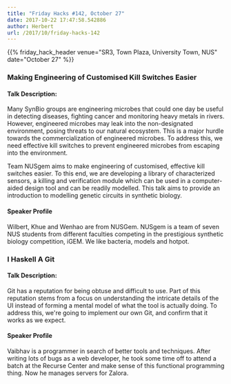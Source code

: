 ```yaml
---
title: "Friday Hacks #142, October 27"
date: 2017-10-22 17:47:58.542886
author: Herbert
url: /2017/10/friday-hacks-142
---
```


{{% friday_hack_header venue="SR3, Town Plaza, University Town, NUS" date="October 27" %}}


### Making Engineering of Customised Kill Switches Easier

#### Talk Description:

Many SynBio groups are engineering microbes that could one day be useful in detecting diseases, fighting cancer and monitoring heavy metals in rivers. However, engineered microbes may leak into the non-designated environment, posing threats to our natural ecosystem. This is a major hurdle towards the commercialization of engineered microbes. To address this, we need effective kill switches to prevent engineered microbes from escaping into the environment.

Team NUSgem aims to make engineering of customised, effective kill switches easier. To this end, we are developing a library of characterized sensors, a killing and verification module which can be used in a computer-aided design tool and can be readily modelled. This talk aims to provide an introduction to modelling genetic circuits in synthetic biology.

#### Speaker Profile

Wilbert, Khue and Wenhao are from NUSGem. NUSgem is a team of seven NUS students from different faculties competing in the prestigious synthetic biology competition, iGEM. We like bacteria, models and hotpot.

### I Haskell A Git

#### Talk Description:

Git has a reputation for being obtuse and difficult to use. Part of this reputation stems from a focus on understanding the intricate details of the UI instead of forming a mental model of what the tool is actually doing. To address this, we're going to implement our own Git, and confirm that it works as we expect.

#### Speaker Profile

Vaibhav is a programmer in search of better tools and techniques. After writing lots of bugs as a web developer, he took some time off to attend a batch at the Recurse Center and make sense of this functional programming thing. Now he manages servers for Zalora.
